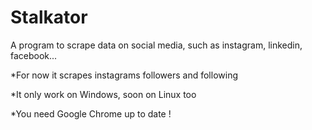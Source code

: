 # Stalkator
A program to scrape data on social media, such as instagram, linkedin, facebook...

*For now it scrapes instagrams followers and following

*It only work on Windows, soon on Linux too

*You need Google Chrome up to date !
